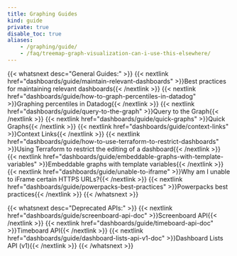 ```yaml
---
title: Graphing Guides
kind: guide
private: true
disable_toc: true
aliases:
    - /graphing/guide/
    - /faq/treemap-graph-visualization-can-i-use-this-elsewhere/
---
```


{{< whatsnext desc="General Guides:" >}}
    {{< nextlink href="dashboards/guide/maintain-relevant-dashboards" >}}Best practices for maintaining relevant dashboards{{< /nextlink >}} 
    {{< nextlink href="dashboards/guide/how-to-graph-percentiles-in-datadog" >}}Graphing percentiles in Datadog{{< /nextlink >}}
    {{< nextlink href="dashboards/guide/query-to-the-graph" >}}Query to the Graph{{< /nextlink >}}
    {{< nextlink href="dashboards/guide/quick-graphs" >}}Quick Graphs{{< /nextlink >}}
    {{< nextlink href="dashboards/guide/context-links" >}}Context Links{{< /nextlink >}}
    {{< nextlink href="dashboards/guide/how-to-use-terraform-to-restrict-dashboards" >}}Using Terraform to restrict the editing of a dashboard{{< /nextlink >}}
    {{< nextlink href="dashboards/guide/embeddable-graphs-with-template-variables" >}}Embeddable graphs with template variables{{< /nextlink >}}
    {{< nextlink href="dashboards/guide/unable-to-iframe" >}}Why am I unable to iFrame certain HTTPS URLs?{{< /nextlink >}}
    {{< nextlink href="dashboards/guide/powerpacks-best-practices" >}}Powerpacks best practices{{< /nextlink >}}
{{< /whatsnext >}}

{{< whatsnext desc="Deprecated APIs:" >}}
    {{< nextlink href="dashboards/guide/screenboard-api-doc" >}}Screenboard API{{< /nextlink >}}
    {{< nextlink href="dashboards/guide/timeboard-api-doc" >}}Timeboard API{{< /nextlink >}}
    {{< nextlink href="dashboards/guide/dashboard-lists-api-v1-doc" >}}Dashboard Lists API (v1){{< /nextlink >}}
{{< /whatsnext >}}
